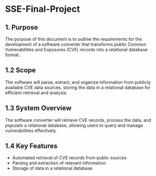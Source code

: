 # SSE-Final-Project

## 1. Purpose
The purpose of this document is to outline the requirements for the development of a software converter that transforms public Common Vulnerabilities and Exposures (CVE) records into a relational database format.

## 1.2 Scope

The software will parse, extract, and organize information from publicly available CVE data sources, storing the data in a relational database for efficient retrieval and analysis.

## 1.3 System Overview

The software converter will retrieve CVE records, process the data, and populate a relational database, allowing users to query and manage vulnerabilities effectively.

## 1.4 Key Features

* Automated retrieval of CVE records from public sources
* Parsing and extraction of relevant information
* Storage of data in a relational database



